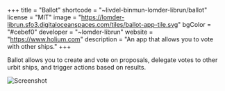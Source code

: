 +++
title = "Ballot"
shortcode = "~livdel-binmun-lomder-librun/ballot"
license = "MIT"
image = "https://lomder-librun.sfo3.digitaloceanspaces.com/tiles/ballot-app-tile.svg"
bgColor = "#cebef0"
developer = "~lomder-librun"
website = "https://www.holium.com"
description = "An app that allows you to vote with other ships."
+++

Ballot allows you to create and vote on proposals, delegate votes to other urbit ships, and trigger actions based on results.

![Screenshot](https://storage.googleapis.com/media.urbit.org/site/ecosystem/applications/ballot.png)